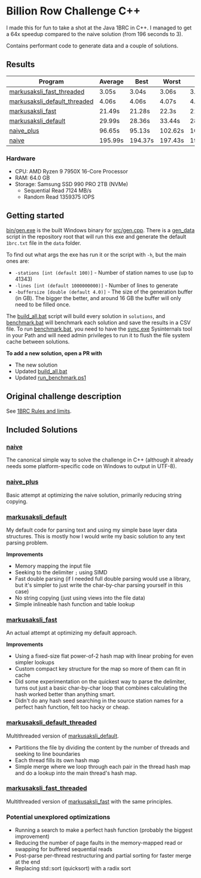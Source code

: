 # Billion Row Challenge C++
I made this for fun to take a shot at the Java 1BRC in C++. I managed to get a 64x speedup compared to the naive solution (from 196 seconds to 3).

Contains performant code to generate data and a couple of solutions.

## Results

|Program                         |Average|Best  |Worst |Cold  |
|--------------------------------|-------|------|------|------|
|[markusaksli_fast_threaded](https://github.com/markusaksli/billion-row-challenge-cpp/blob/master/solutions/markusaksli_fast_threaded/markusaksli_fast_threaded.cpp)|3.05s  |3.04s |3.06s |3.04s |
|[markusaksli_default_threaded](https://github.com/markusaksli/billion-row-challenge-cpp/blob/master/solutions/markusaksli_default_threaded/markusaksli_default_threaded.cpp)|4.06s  |4.06s |4.07s |4.07s |
|[markusaksli_fast](https://github.com/markusaksli/billion-row-challenge-cpp/blob/master/solutions/markusaksli_fast/markusaksli_fast.cpp)|21.49s |21.28s|22.3s |21.29s|
|[markusaksli_default](https://github.com/markusaksli/billion-row-challenge-cpp/blob/master/solutions/markusaksli_default/markusaksli_default.cpp)|29.99s |28.36s|33.44s|28.36s|
|[naive_plus](https://github.com/markusaksli/billion-row-challenge-cpp/blob/master/solutions/naive_plus/naive_plus.cpp)|96.65s |95.13s|102.62s|102.62s|
|[naive](https://github.com/markusaksli/billion-row-challenge-cpp/blob/master/solutions/naive/naive.cpp)|195.99s|194.37s|197.43s|194.37s|
### Hardware
- CPU: AMD Ryzen 9 7950X 16-Core Processor
- RAM: 64.0 GB
- Storage: Samsung SSD 990 PRO 2TB (NVMe)
  - Sequential Read 7124 MB/s
  - Random Read 1359375 IOPS

## Getting started
[bin/gen.exe](https://github.com/markusaksli/billion-row-challenge-cpp/blob/master/bin/gen.exe) is the built Windows binary for [src/gen.cpp](https://github.com/markusaksli/billion-row-challenge-cpp/blob/master/src/gen.cpp).
There is a [gen_data](https://github.com/markusaksli/billion-row-challenge-cpp/blob/master/gen_data.bat) script in the repository root that will run this exe and generate the default `1brc.txt` file in the `data` folder.

To find out what args the exe has run it or the script with `-h`, but the main ones are:
- `-stations [int (default 100)]` - Number of station names to use (up to 41343)
- `-lines [int (default 1000000000)]` - Number of lines to generate
- `-buffersize [double (default 4.0)]` - The size of the generation buffer (in GB). The bigger the better, and around 16 GB the buffer will only need to be filled once.

The [build_all.bat](https://github.com/markusaksli/billion-row-challenge-cpp/blob/master/build_all.bat) script will build every solution in `solutions`, and [benchmark.bat](https://github.com/markusaksli/billion-row-challenge-cpp/blob/master/benchmark.bat) will benchmark each solution and save the results in a CSV file. To run [benchmark.bat](https://github.com/markusaksli/billion-row-challenge-cpp/blob/master/benchmark.bat), you need to have the [sync.exe](https://learn.microsoft.com/en-us/sysinternals/downloads/sync) Sysinternals tool in your Path and will need admin privileges to run it to flush the file system cache between solutions.

**To add a new solution, open a PR with**
- The new solution
- Updated [build_all.bat](https://github.com/markusaksli/billion-row-challenge-cpp/blob/master/build_all.bat)
- Updated [run_benchmark.ps1](https://github.com/markusaksli/billion-row-challenge-cpp/blob/master/run_benchmark.ps1)

## Original challenge description
See [1BRC Rules and limits](https://github.com/gunnarmorling/1brc?tab=readme-ov-file#rules-and-limits).

## Included Solutions
### [naive](https://github.com/markusaksli/billion-row-challenge-cpp/blob/master/solutions/naive/naive.cpp)
The canonical simple way to solve the challenge in C++ (although it already needs some platform-specific code on Windows to output in UTF-8).

### [naive_plus](https://github.com/markusaksli/billion-row-challenge-cpp/blob/master/solutions/naive_plus/naive_plus.cpp)
Basic attempt at optimizing the naive solution, primarily reducing string copying.

### [markusaksli_default](https://github.com/markusaksli/billion-row-challenge-cpp/blob/master/solutions/markusaksli_default/markusaksli_default.cpp)
My default code for parsing text and using my simple base layer data structures. This is mostly how I would write my basic solution to any text parsing problem.

**Improvements**
- Memory mapping the input file
- Seeking to the delimiter `;` using SIMD
- Fast double parsing (if I needed full double parsing would use a library, but it's simpler to just write the char-by-char parsing yourself in this case)
- No string copying (just using views into the file data)
- Simple inlineable hash function and table lookup

### [markusaksli_fast](https://github.com/markusaksli/billion-row-challenge-cpp/blob/master/solutions/markusaksli_fast/markusaksli_fast.cpp)
An actual attempt at optimizing my default approach.

**Improvements**
- Using a fixed-size flat power-of-2 hash map with linear probing for even simpler lookups
- Custom compact key structure for the map so more of them can fit in cache
- Did some experimentation on the quickest way to parse the delimiter, turns out just a basic char-by-char loop that combines calculating the hash worked better than anything smart.
- Didn't do any hash seed searching in the source station names for a perfect hash function, felt too hacky or cheap.

### [markusaksli_default_threaded](https://github.com/markusaksli/billion-row-challenge-cpp/blob/master/solutions/markusaksli_default_threaded/markusaksli_default_threaded.cpp)
Multithreaded version of [markusaksli_default](https://github.com/markusaksli/billion-row-challenge-cpp/blob/master/solutions/markusaksli_default/markusaksli_default.cpp).

- Partitions the file by dividing the content by the number of threads and seeking to line boundaries
- Each thread fills its own hash map
- Simple merge where we loop through each pair in the thread hash map and do a lookup into the main thread's hash map.

### [markusaksli_fast_threaded](https://github.com/markusaksli/billion-row-challenge-cpp/blob/master/solutions/markusaksli_fast_threaded/markusaksli_fast_threaded.cpp)
Multithreaded version of [markusaksli_fast](https://github.com/markusaksli/billion-row-challenge-cpp/blob/master/solutions/markusaksli_fast/markusaksli_fast.cpp) with the same principles.

### Potential unexplored optimizations
- Running a search to make a perfect hash function (probably the biggest improvement)
- Reducing the number of page faults in the memory-mapped read or swapping for buffered sequential reads
- Post-parse per-thread restructuring and partial sorting for faster merge at the end
- Replacing std::sort (quicksort) with a radix sort
